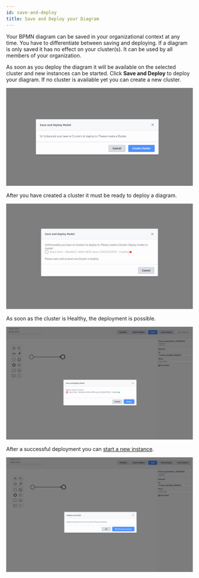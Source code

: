 ```yaml
---
id: save-and-deploy
title: Save and Deploy your Diagram
---
```


Your BPMN diagram can be saved in your organizational context at any time. You have to differentiate between saving and deploying. If a diagram is only saved it has no effect on your cluster(s). It can be used by all members of your organization.

As soon as you deploy the diagram it will be available on the selected cluster and new instances can be started. Click **Save and Deploy** to deploy your diagram. If no cluster is available yet you can create a new cluster.

![no-cluster](img/no-cluster-message.png)

After you have created a cluster it must be ready to deploy a diagram.

![cluster creating](img/cluster-creating.png)

As soon as the cluster is Healthy, the deployment is possible.

![save and deploy](img/save-and-deploy.png)

After a successful deployment you can [start a new instance](./start-instance.md).

![start process instance](img/start-process-instance.png)
